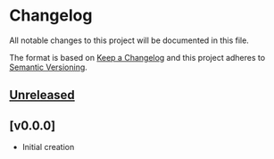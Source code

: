 <!--
SPDX-FileCopyrightText: 2021 Comcast Cable Communications Management, LLC
SPDX-License-Identifier: MIT
-->
# Changelog
All notable changes to this project will be documented in this file.

The format is based on [Keep a Changelog](http://keepachangelog.com/en/1.0.0/)
and this project adheres to [Semantic Versioning](http://semver.org/spec/v2.0.0.html).

## [Unreleased]

## [v0.0.0]
- Initial creation

[Unreleased]: https://github.com/xmidt-org/curlws/compare/v0.0.0..HEAD

